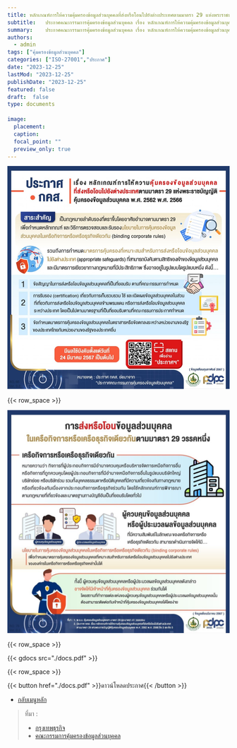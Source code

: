 ```yaml
---
title: หลักเกณฑ์การให้ความคุ้มครองข้อมูลส่วนบุคคลที่ส่งหรือโอนไปยังต่างประเทศตามมาตรา 29 แห่งพระราชบัญญัติคุ้มครองข้อมูลส่วนบุคคล พ.ศ. 2562 พ.ศ. 2566
subtitle: 	ประกาศคณะกรรมการคุ้มครองข้อมูลส่วนบุคคล เรื่อง หลักเกณฑ์การให้ความคุ้มครองข้อมูลส่วนบุคคลที่ส่งหรือโอนไปยังต่างประเทศตามมาตรา 29 แห่งพระราชบัญญัติคุ้มครองข้อมูลส่วนบุคคล พ.ศ. 2562 พ.ศ. 2566
summary: 	ประกาศคณะกรรมการคุ้มครองข้อมูลส่วนบุคคล เรื่อง หลักเกณฑ์การให้ความคุ้มครองข้อมูลส่วนบุคคลที่ส่งหรือโอนไปยังต่างประเทศตามมาตรา 29 แห่งพระราชบัญญัติคุ้มครองข้อมูลส่วนบุคคล พ.ศ. 2562 พ.ศ. 2566
authors:
  - admin
tags: ["คุ้มครองข้อมูลส่วนบุคคล"]
categories: ["ISO-27001","ประกาศ"]
date: "2023-12-25"
lastMod: "2023-12-25"
publishDate: "2023-12-25"
featured: false
draft:  false
type: documents

image:
  placement:
  caption:
  focal_point: ""
  preview_only: true
---
```


![](info-13.jpg)



{{< row_space >}}

![](info-14.jpg)





{{< row_space >}}

{{< gdocs src="./docs.pdf" >}}

{{< row_space >}}

 

{{< button href="./docs.pdf" >}}ดาวน์โหลดประกาศ{{< /button >}}

- [กลับเมนูหลัก](../../section/)


> ที่มา : 
> - [กรุงเทพธุรกิจ](https://www.bangkokbiznews.com/news/news-update/1115730)
> - [คณะกรรมการคุ้มครองข้อมูลส่วนบุคคล](https://www.pdpc.or.th/2507/)

